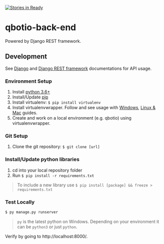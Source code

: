 [![Stories in Ready](https://badge.waffle.io/techcats/qbotio-back-end.png?label=ready&title=Ready)](https://waffle.io/techcats/qbotio-back-end)
# qbotio-back-end

Powered by Django REST framework.

## Development

See [Django](https://docs.djangoproject.com/) and [Django REST framework](http://www.django-rest-framework.org/) documentations for API usage.

### Environment Setup

1. Install [python 3.6+](https://www.python.org/)
2. Install/Update [pip](https://pip.pypa.io/en/stable/installing/#upgrading-pip)
3. Install virtualenv: ```$ pip install virtualenv```
4. Install virtualenvwrapper. Follow and see usage with [Windows](https://pypi.python.org/pypi/virtualenvwrapper-win), [Linux & Mac](https://virtualenvwrapper.readthedocs.io) guides.
6. Create and work on a local environment (e.g. qbotio) using virtualenvwrapper.

### Git Setup

1. Clone the git repository: ```$ git clone [url]```

### Install/Update python libraries
1. cd into your local repository folder
2. Run ```$ pip install -r requirements.txt```

> To include a new library use ```$ pip install [package] && freeze > requirements.txt```

### Test Locally

```bash
$ py manage.py runserver
```

> ```py``` is the latest python on Windows. Depending on your environment it can be ```python3``` or just ```python```.

Verify by going to http://localhost:8000/.
